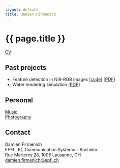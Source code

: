 ```yaml
---
layout: default
title: Damien Firmenich
---
```

	
# {{ page.title }}

[CV](/resume.html)

<!-- ## Current Projects -->


## Past projects
- Feature detection in NIR-RGB images [[code](http://github.com/damienfir/image-features)]  [[PDF](http://cloud.github.com/downloads/damienfir/damienfir.github.com/firmenich_feature_detection_nir2011.pdf "Feature detection PDF")]
- Water rendering simulation [[PDF](http://cloud.github.com/downloads/damienfir/damienfir.github.com/firmenich_water_rendering2010.pdf "Water rendering pdf")]

## Personal
[Music](http://www.digthis.ch)  
[Photography](http://www.flickr.com/photos/damienfir)

## Contact
Damien Firmenich  
EPFL, IC, Communication Systems - Bachelor  
Rue Marterey 28, 1005 Lausanne, CH  
<damien.firmenich@epfl.ch>